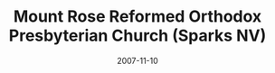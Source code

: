 ---
date: &id001 2007-11-10
end_date: null
location:
  address: 155 Glendale Ave, Ste. 14
  city: Sparks
  state: NV
minister:
- end: 2007-11-10
  name: Andrew Preston
  start: 2005-01-01
  type: Organizing Pastor
- end: null
  name: Andrew Preston
  start: 2007-11-10
  type: Pastor
ministers:
- Andrew Preston
- Andrew Preston
name: Mount Rose Reformed Orthodox Presbyterian Church
names:
- end: 2007-11-10
  name: Mount Rose Reformed Orthodox Presbyterian Chapel
  start: 2005-01-01
- end: null
  name: Mount Rose Reformed Orthodox Presbyterian Church
  start: 2007-11-10
origination_date: *id001
raw_data: 'NV    Sparks


  Mount Rose Reformed Orthodox Presbyterian Chapel  (2005-November 10, 2007)

  Mount Rose Reformed Orthodox Presbyterian Church (November 10, 2007- )

  155 Glendale Ave, Ste. 14

  Org. Pastor: Andrew Preston, 2005-7

  Pastor: Andrew Preston, 2007-

  '
received_from: null
states:
- NV
status:
  active: true
  end_date: null
  reason: null
  received_from: null
  withdrawal_to: null
title: Mount Rose Reformed Orthodox Presbyterian Church (Sparks NV)
year_established:
- 2007

---